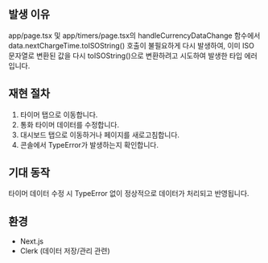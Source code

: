 ## 발생 이유
app/page.tsx 및 app/timers/page.tsx의 handleCurrencyDataChange 함수에서 data.nextChargeTime.toISOString() 호출이 불필요하게 다시 발생하여, 이미 ISO 문자열로 변환된 값을 다시 toISOString()으로 변환하려고 시도하여 발생한 타입 에러입니다.

## 재현 절차
1. 타이머 탭으로 이동합니다.
2. 통화 타이머 데이터를 수정합니다.
3. 대시보드 탭으로 이동하거나 페이지를 새로고침합니다.
4. 콘솔에서 TypeError가 발생하는지 확인합니다.

## 기대 동작
타이머 데이터 수정 시 TypeError 없이 정상적으로 데이터가 처리되고 반영됩니다.

## 환경
- Next.js
- Clerk (데이터 저장/관리 관련) 
